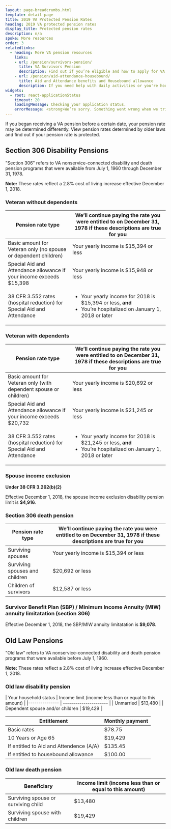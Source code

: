 ```yaml
---
layout: page-breadcrumbs.html
template: detail-page
title: 2019 VA Protected Pension Rates
heading: 2019 VA protected pension rates
display_title: Protected pension rates
description: n/a
spoke: More resources
order: 3
relatedlinks:
  - heading: More VA pension resources
    links:
    - url: /pension/survivors-pension/
      title: VA Survivors Pension
      description: Find out if you’re eligible and how to apply for VA pension benefits as a surviving spouse or child of a deceased Veteran with wartime service.
    - url: /pension/aid-attendance-housebound/
      title: Aid and Attendance benefits and Housebound allowance
      description: If you need help with daily activities or you're housebound, find out how to apply for extra VA pension benefits.
widgets:
  - root: react-applicationStatus
    timeout: 20
    loadingMessage: Checking your application status.
    errorMessage: <strong>We’re sorry. Something went wrong when we tried to load your saved application.</strong><br/>Please try refreshing your browser in a few minutes.
---
```


<div class="va-introtext">

If you began receiving a VA pension before a certain date, your pension rate may be determined differently. View pension rates determined by older laws and find out if your pension rate is protected.

</div>

## Section 306 Disability Pensions 

"Section 306" refers to VA nonservice-connected disability and death pension programs that were available from July 1, 1960 through December 31, 1978.  

<b>Note:</b> These rates reflect a 2.8% cost of living increase effective December 1, 2018.

### Veteran without dependents

| Pension rate type | We’ll continue paying the rate you were entitled to on December 31, 1978 if these descriptions are true for you |
| --- | --- |
| Basic amount for Veteran only (no spouse or dependent children) | Your yearly income is $15,394 or less |
| Special Aid and Attendance allowance if your income exceeds $15,398 | Your yearly income is $15,948 or less |
| 38 CFR 3.552 rates (hospital reduction) for Special Aid and Attendance | <ul><li>Your yearly income for 2018 is $15,394 or less, **and**<li>You’re hospitalized on January 1, 2018 or later</li></ul> |


### Veteran with dependents

| Pension rate type | We’ll continue paying the rate you were entitled to on December 31, 1978 if these descriptions are true for you |
| --- | --- |
| Basic amount for Veteran only (with dependent spouse or children) | Your yearly income is $20,692 or less |
| Special Aid and Attendance allowance if your income exceeds $20,732 | Your yearly income is $21,245 or less |
| 38 CFR 3.552 rates (hospital reduction) for Special Aid and Attendance | <ul><li>Your yearly income for 2018 is $21,245 or less, **and**<li>You’re hospitalized on January 1, 2018 or later</li></ul> |



### Spouse income exclusion
<strong>Under 38 CFR 3.262(b)(2)</strong>

Effective December 1, 2018, the spouse income exclusion disability pension limit is <b>$4,916</b>.

### Section 306 death pension

| Pension rate type | We’ll continue paying the rate you were entitled to on December 31, 1978 if these descriptions are true for you |
| --- | --- |
| Surviving spouses | Your yearly income is $15,394 or less | 
| Surviving spouses and children | $20,692 or less |
| Children of survivors | $12,587 or less | 



### Survivor Benefit Plan (SBP) / Minimum Income Annuity (MIW) annuity limitatation (section 306)

Effective December 1, 2018, the SBP/MIW annuity limitatation is <b>$9,078</b>.

## Old Law Pensions

"Old law" refers to VA nonservice-connected disability and death pension programs that were available before July 1,
1960. 

<b>Note:</b> These rates reflect a 2.8% cost of living increase effective December 1, 2018.

### Old law disability pension


| Your household status | Income limit 
(income less than or equal to this amount) | 
|--------------- | ---------------------- | 
| Unmarried | $13,480 |
| Dependent spouse and/or children | $19,429 | 

| Entitlement | Monthly payment | 
|--------------- | ---------------------- | 
| Basic rates | $78.75 |
| 10 Years or Age 65 | $19,429 | 
| If entitled to Aid and Attendence (A/A) | $135.45 |
| If entitled to housebound allowance | $100.00 |


### Old law death pension

| Beneficiary | Income limit (income less than or equal to this amount) | 
|--------------- | ---------------------- | 
| Surviving spouse or surviving child | $13,480 |
| Surviving spouse with children | $19,429 | 


